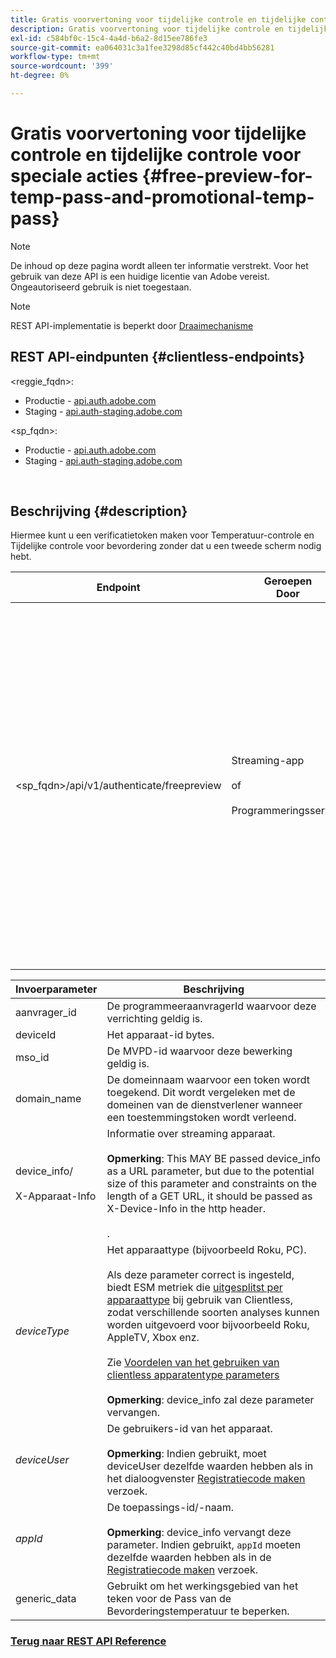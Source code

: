 ```yaml
---
title: Gratis voorvertoning voor tijdelijke controle en tijdelijke controle voor speciale acties
description: Gratis voorvertoning voor tijdelijke controle en tijdelijke controle voor speciale acties
exl-id: c584bf0c-15c4-4a4d-b6a2-8d15ee786fe3
source-git-commit: ea064031c3a1fee3298d85cf442c40bd4bb56281
workflow-type: tm+mt
source-wordcount: '399'
ht-degree: 0%

---
```


# Gratis voorvertoning voor tijdelijke controle en tijdelijke controle voor speciale acties {#free-preview-for-temp-pass-and-promotional-temp-pass}

>[!NOTE]
>
>De inhoud op deze pagina wordt alleen ter informatie verstrekt. Voor het gebruik van deze API is een huidige licentie van Adobe vereist. Ongeautoriseerd gebruik is niet toegestaan.

>[!NOTE]
>
> REST API-implementatie is beperkt door [Draaimechanisme](/help/authentication/throttling-mechanism.md)

## REST API-eindpunten {#clientless-endpoints}

&lt;reggie_fqdn>:

* Productie - [api.auth.adobe.com](http://api.auth.adobe.com/)
* Staging - [api.auth-staging.adobe.com](http://api.auth-staging.adobe.com/)

&lt;sp_fqdn>:

* Productie - [api.auth.adobe.com](http://api.auth.adobe.com/)
* Staging - [api.auth-staging.adobe.com](http://api.auth-staging.adobe.com/)

</br>

## Beschrijving {#description}

Hiermee kunt u een verificatietoken maken voor Temperatuur-controle en Tijdelijke controle voor bevordering zonder dat u een tweede scherm nodig hebt.


| Endpoint | Geroepen  </br>Door | Invoer   </br>Params | HTTP  </br>Methode | Antwoord | HTTP  </br>Antwoord |
| --- | --- | --- | --- | --- | --- |
| &lt;sp_fqdn>/api/v1/authenticate/freepreview | Streaming-app</br></br>of</br></br>Programmeringsservice | 1. aanvrager_id (verplicht)</br>    </br>2.  deviceId (verplicht)</br>    </br>3.  mso_id (verplicht)</br>    </br>4.  domain_name (verplicht)</br>    </br>5.  device_info/X-Device-Info (verplicht)</br>6.  deviceType</br>    </br>7.  deviceUser (Afgekeurd)</br>    </br>8.  appId (afgekeurd)</br>    </br>9.  generic_data (optioneel) | POST | De succesvolle reactie zal 204 Geen Inhoud zijn, erop wijzend dat het teken met succes werd gecreeerd en klaar voor gebruik voor de auteurstromen is. | 204 - Geen inhoud   </br>400 - Onjuist verzoek |

<div>


| Invoerparameter | Beschrijving |
| --- | --- |
| aanvrager_id | De programmeeraanvragerId waarvoor deze verrichting geldig is. |
| deviceId | Het apparaat-id bytes. |
| mso_id | De MVPD-id waarvoor deze bewerking geldig is. |
| domain_name | De domeinnaam waarvoor een token wordt toegekend. Dit wordt vergeleken met de domeinen van de dienstverlener wanneer een toestemmingstoken wordt verleend. |
| device_info/</br></br>X-Apparaat-Info | Informatie over streaming apparaat.</br></br>**Opmerking**: This MAY BE passed device_info as a URL parameter, but due to the potential size of this parameter and constraints on the length of a GET URL, it should be passed as X-Device-Info in the http header. </br></br><!--See the full details in [Passing Device and Connection Information](http://tve.helpdocsonline.com/passing-device-information)-->. |
| _deviceType_ | Het apparaattype (bijvoorbeeld Roku, PC).</br></br>Als deze parameter correct is ingesteld, biedt ESM metriek die [uitgesplitst per apparaattype](/help/authentication/entitlement-service-monitoring-overview.md#clientless_device_type) bij gebruik van Clientless, zodat verschillende soorten analyses kunnen worden uitgevoerd voor bijvoorbeeld Roku, AppleTV, Xbox enz.</br></br>Zie [Voordelen van het gebruiken van clientless apparatentype parameters ](/help/authentication/benefits-of-using-the-clientless-devicetype-parameter-in-pass-metrics.md)</br></br>**Opmerking**: device_info zal deze parameter vervangen. |
| _deviceUser_ | De gebruikers-id van het apparaat.</br></br>**Opmerking**: Indien gebruikt, moet deviceUser dezelfde waarden hebben als in het dialoogvenster [Registratiecode maken](/help/authentication/registration-code-request.md) verzoek. |
| _appId_ | De toepassings-id/-naam. </br></br>**Opmerking**: device_info vervangt deze parameter. Indien gebruikt, `appId` moeten dezelfde waarden hebben als in de [Registratiecode maken](/help/authentication/registration-code-request.md) verzoek. |
| generic_data | Gebruikt om het werkingsgebied van het teken voor de Pass van de Bevorderingstemperatuur te beperken. |


### [Terug naar REST API Reference](/help/authentication/rest-api-reference.md)
